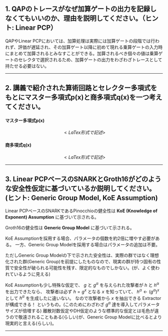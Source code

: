 ## 1. QAPのトレースがなぜ加算ゲートの出力を記録しなくてもいいのか、理由を説明してください。（ヒント: Linear PCP）

QAPやLinear PCPにおいては、加算処理は実際には加算ゲートの段階では行われず、評価が遅延され、その加算ゲート以降に初めて現れる乗算ゲートの入力時にまとめて加算されるとみなすことができる。加算されるべき個々の値は乗算ゲートのセレクタで選択されるため、加算ゲートの出力をわざわざトレースとして持たせる必要はない。

---

## 2. 講義で紹介された算術回路とセレクター多項式をもとにマスター多項式p(x)と商多項式q(x)を一つ考えてください。

#### マスター多項式p(x)

$$
<LaTex形式で記述>
$$

#### 商多項式q(x)

$$
<LaTex形式で記述>
$$

---

## 3. Linear PCPベースのSNARKとGroth16がどのような安全性仮定に基づいているか説明してください。(ヒント: Generic Group Model, KoE Assumption)

Linear PCPベースのSNARKであるPinocchioの健全性は **KoE (Knowledge of Exponent) Assumption** に基づいて示される。

Groth16の健全性は **Generic Group Model** に基づいて示される。

KoE Assumptionを採用する場合、パラメータの個数を約2倍に増やす必要がある。
一方、Generic Group Modelを採用する場合はパラメータの追加は不要。

ただしGeneric Group Modelの下で示された安全性は、実際の群ではなく理想化された群(Generic Group)を前提にしたものなので、現実の群が持つ固有の性質で安全性が破られる可能性を残す、限定的なものでしかない。(が、よく使われているように見える)

KoE Assumptionも少し特殊な仮定で、
$g$ と $g^\alpha$ を与えられた攻撃者が
$h$ と $h^\alpha$ を出力できたなら、
攻撃者は必ず $h = g^x$ となる $x$ を知っていて、
$h^\alpha \gets (g^\alpha)^x$ として $h^\alpha$ を生成したに違いない。
なので攻撃者から $x$ を抽出できる Extractor が構成できる！
というもの。(このためにわざわざ $g^\alpha$ 達を導入してパラメータサイズが倍増する)
離散対数仮定やDH仮定のような標準的な仮定とは毛色が違うので敬遠されることもある(らしい)が、Generic Group Modelに比べるとより現実的と言える(らしい)。

---